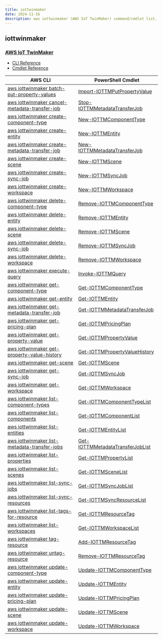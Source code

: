 ```yaml
---
title: iottwinmaker
date: 2024-11-16
description: aws iottwinmaker (AWS IoT TwinMaker) command/cmdlet list.
---
```


## iottwinmaker

### [AWS IoT TwinMaker](https://aws.amazon.com/iot-twinmaker/)

* [CLI Reference](https://awscli.amazonaws.com/v2/documentation/api/latest/reference/iottwinmaker/index.html)
* [Cmdlet Reference](https://docs.aws.amazon.com/powershell/latest/reference/items/IoTTwinMaker_cmdlets.html)

|AWS CLI|PowerShell Cmdlet|
|----|----|
|[aws iottwinmaker batch-put-property-values](https://awscli.amazonaws.com/v2/documentation/api/latest/reference/iottwinmaker/batch-put-property-values.html)|[Import-IOTTMPutPropertyValue](https://docs.aws.amazon.com/powershell/latest/reference/items/Import-IOTTMPutPropertyValue.html)|
|[aws iottwinmaker cancel-metadata-transfer-job](https://awscli.amazonaws.com/v2/documentation/api/latest/reference/iottwinmaker/cancel-metadata-transfer-job.html)|[Stop-IOTTMMetadataTransferJob](https://docs.aws.amazon.com/powershell/latest/reference/items/Stop-IOTTMMetadataTransferJob.html)|
|[aws iottwinmaker create-component-type](https://awscli.amazonaws.com/v2/documentation/api/latest/reference/iottwinmaker/create-component-type.html)|[New-IOTTMComponentType](https://docs.aws.amazon.com/powershell/latest/reference/items/New-IOTTMComponentType.html)|
|[aws iottwinmaker create-entity](https://awscli.amazonaws.com/v2/documentation/api/latest/reference/iottwinmaker/create-entity.html)|[New-IOTTMEntity](https://docs.aws.amazon.com/powershell/latest/reference/items/New-IOTTMEntity.html)|
|[aws iottwinmaker create-metadata-transfer-job](https://awscli.amazonaws.com/v2/documentation/api/latest/reference/iottwinmaker/create-metadata-transfer-job.html)|[New-IOTTMMetadataTransferJob](https://docs.aws.amazon.com/powershell/latest/reference/items/New-IOTTMMetadataTransferJob.html)|
|[aws iottwinmaker create-scene](https://awscli.amazonaws.com/v2/documentation/api/latest/reference/iottwinmaker/create-scene.html)|[New-IOTTMScene](https://docs.aws.amazon.com/powershell/latest/reference/items/New-IOTTMScene.html)|
|[aws iottwinmaker create-sync-job](https://awscli.amazonaws.com/v2/documentation/api/latest/reference/iottwinmaker/create-sync-job.html)|[New-IOTTMSyncJob](https://docs.aws.amazon.com/powershell/latest/reference/items/New-IOTTMSyncJob.html)|
|[aws iottwinmaker create-workspace](https://awscli.amazonaws.com/v2/documentation/api/latest/reference/iottwinmaker/create-workspace.html)|[New-IOTTMWorkspace](https://docs.aws.amazon.com/powershell/latest/reference/items/New-IOTTMWorkspace.html)|
|[aws iottwinmaker delete-component-type](https://awscli.amazonaws.com/v2/documentation/api/latest/reference/iottwinmaker/delete-component-type.html)|[Remove-IOTTMComponentType](https://docs.aws.amazon.com/powershell/latest/reference/items/Remove-IOTTMComponentType.html)|
|[aws iottwinmaker delete-entity](https://awscli.amazonaws.com/v2/documentation/api/latest/reference/iottwinmaker/delete-entity.html)|[Remove-IOTTMEntity](https://docs.aws.amazon.com/powershell/latest/reference/items/Remove-IOTTMEntity.html)|
|[aws iottwinmaker delete-scene](https://awscli.amazonaws.com/v2/documentation/api/latest/reference/iottwinmaker/delete-scene.html)|[Remove-IOTTMScene](https://docs.aws.amazon.com/powershell/latest/reference/items/Remove-IOTTMScene.html)|
|[aws iottwinmaker delete-sync-job](https://awscli.amazonaws.com/v2/documentation/api/latest/reference/iottwinmaker/delete-sync-job.html)|[Remove-IOTTMSyncJob](https://docs.aws.amazon.com/powershell/latest/reference/items/Remove-IOTTMSyncJob.html)|
|[aws iottwinmaker delete-workspace](https://awscli.amazonaws.com/v2/documentation/api/latest/reference/iottwinmaker/delete-workspace.html)|[Remove-IOTTMWorkspace](https://docs.aws.amazon.com/powershell/latest/reference/items/Remove-IOTTMWorkspace.html)|
|[aws iottwinmaker execute-query](https://awscli.amazonaws.com/v2/documentation/api/latest/reference/iottwinmaker/execute-query.html)|[Invoke-IOTTMQuery](https://docs.aws.amazon.com/powershell/latest/reference/items/Invoke-IOTTMQuery.html)|
|[aws iottwinmaker get-component-type](https://awscli.amazonaws.com/v2/documentation/api/latest/reference/iottwinmaker/get-component-type.html)|[Get-IOTTMComponentType](https://docs.aws.amazon.com/powershell/latest/reference/items/Get-IOTTMComponentType.html)|
|[aws iottwinmaker get-entity](https://awscli.amazonaws.com/v2/documentation/api/latest/reference/iottwinmaker/get-entity.html)|[Get-IOTTMEntity](https://docs.aws.amazon.com/powershell/latest/reference/items/Get-IOTTMEntity.html)|
|[aws iottwinmaker get-metadata-transfer-job](https://awscli.amazonaws.com/v2/documentation/api/latest/reference/iottwinmaker/get-metadata-transfer-job.html)|[Get-IOTTMMetadataTransferJob](https://docs.aws.amazon.com/powershell/latest/reference/items/Get-IOTTMMetadataTransferJob.html)|
|[aws iottwinmaker get-pricing-plan](https://awscli.amazonaws.com/v2/documentation/api/latest/reference/iottwinmaker/get-pricing-plan.html)|[Get-IOTTMPricingPlan](https://docs.aws.amazon.com/powershell/latest/reference/items/Get-IOTTMPricingPlan.html)|
|[aws iottwinmaker get-property-value](https://awscli.amazonaws.com/v2/documentation/api/latest/reference/iottwinmaker/get-property-value.html)|[Get-IOTTMPropertyValue](https://docs.aws.amazon.com/powershell/latest/reference/items/Get-IOTTMPropertyValue.html)|
|[aws iottwinmaker get-property-value-history](https://awscli.amazonaws.com/v2/documentation/api/latest/reference/iottwinmaker/get-property-value-history.html)|[Get-IOTTMPropertyValueHistory](https://docs.aws.amazon.com/powershell/latest/reference/items/Get-IOTTMPropertyValueHistory.html)|
|[aws iottwinmaker get-scene](https://awscli.amazonaws.com/v2/documentation/api/latest/reference/iottwinmaker/get-scene.html)|[Get-IOTTMScene](https://docs.aws.amazon.com/powershell/latest/reference/items/Get-IOTTMScene.html)|
|[aws iottwinmaker get-sync-job](https://awscli.amazonaws.com/v2/documentation/api/latest/reference/iottwinmaker/get-sync-job.html)|[Get-IOTTMSyncJob](https://docs.aws.amazon.com/powershell/latest/reference/items/Get-IOTTMSyncJob.html)|
|[aws iottwinmaker get-workspace](https://awscli.amazonaws.com/v2/documentation/api/latest/reference/iottwinmaker/get-workspace.html)|[Get-IOTTMWorkspace](https://docs.aws.amazon.com/powershell/latest/reference/items/Get-IOTTMWorkspace.html)|
|[aws iottwinmaker list-component-types](https://awscli.amazonaws.com/v2/documentation/api/latest/reference/iottwinmaker/list-component-types.html)|[Get-IOTTMComponentTypeList](https://docs.aws.amazon.com/powershell/latest/reference/items/Get-IOTTMComponentTypeList.html)|
|[aws iottwinmaker list-components](https://awscli.amazonaws.com/v2/documentation/api/latest/reference/iottwinmaker/list-components.html)|[Get-IOTTMComponentList](https://docs.aws.amazon.com/powershell/latest/reference/items/Get-IOTTMComponentList.html)|
|[aws iottwinmaker list-entities](https://awscli.amazonaws.com/v2/documentation/api/latest/reference/iottwinmaker/list-entities.html)|[Get-IOTTMEntityList](https://docs.aws.amazon.com/powershell/latest/reference/items/Get-IOTTMEntityList.html)|
|[aws iottwinmaker list-metadata-transfer-jobs](https://awscli.amazonaws.com/v2/documentation/api/latest/reference/iottwinmaker/list-metadata-transfer-jobs.html)|[Get-IOTTMMetadataTransferJobList](https://docs.aws.amazon.com/powershell/latest/reference/items/Get-IOTTMMetadataTransferJobList.html)|
|[aws iottwinmaker list-properties](https://awscli.amazonaws.com/v2/documentation/api/latest/reference/iottwinmaker/list-properties.html)|[Get-IOTTMPropertyList](https://docs.aws.amazon.com/powershell/latest/reference/items/Get-IOTTMPropertyList.html)|
|[aws iottwinmaker list-scenes](https://awscli.amazonaws.com/v2/documentation/api/latest/reference/iottwinmaker/list-scenes.html)|[Get-IOTTMSceneList](https://docs.aws.amazon.com/powershell/latest/reference/items/Get-IOTTMSceneList.html)|
|[aws iottwinmaker list-sync-jobs](https://awscli.amazonaws.com/v2/documentation/api/latest/reference/iottwinmaker/list-sync-jobs.html)|[Get-IOTTMSyncJobList](https://docs.aws.amazon.com/powershell/latest/reference/items/Get-IOTTMSyncJobList.html)|
|[aws iottwinmaker list-sync-resources](https://awscli.amazonaws.com/v2/documentation/api/latest/reference/iottwinmaker/list-sync-resources.html)|[Get-IOTTMSyncResourceList](https://docs.aws.amazon.com/powershell/latest/reference/items/Get-IOTTMSyncResourceList.html)|
|[aws iottwinmaker list-tags-for-resource](https://awscli.amazonaws.com/v2/documentation/api/latest/reference/iottwinmaker/list-tags-for-resource.html)|[Get-IOTTMResourceTag](https://docs.aws.amazon.com/powershell/latest/reference/items/Get-IOTTMResourceTag.html)|
|[aws iottwinmaker list-workspaces](https://awscli.amazonaws.com/v2/documentation/api/latest/reference/iottwinmaker/list-workspaces.html)|[Get-IOTTMWorkspaceList](https://docs.aws.amazon.com/powershell/latest/reference/items/Get-IOTTMWorkspaceList.html)|
|[aws iottwinmaker tag-resource](https://awscli.amazonaws.com/v2/documentation/api/latest/reference/iottwinmaker/tag-resource.html)|[Add-IOTTMResourceTag](https://docs.aws.amazon.com/powershell/latest/reference/items/Add-IOTTMResourceTag.html)|
|[aws iottwinmaker untag-resource](https://awscli.amazonaws.com/v2/documentation/api/latest/reference/iottwinmaker/untag-resource.html)|[Remove-IOTTMResourceTag](https://docs.aws.amazon.com/powershell/latest/reference/items/Remove-IOTTMResourceTag.html)|
|[aws iottwinmaker update-component-type](https://awscli.amazonaws.com/v2/documentation/api/latest/reference/iottwinmaker/update-component-type.html)|[Update-IOTTMComponentType](https://docs.aws.amazon.com/powershell/latest/reference/items/Update-IOTTMComponentType.html)|
|[aws iottwinmaker update-entity](https://awscli.amazonaws.com/v2/documentation/api/latest/reference/iottwinmaker/update-entity.html)|[Update-IOTTMEntity](https://docs.aws.amazon.com/powershell/latest/reference/items/Update-IOTTMEntity.html)|
|[aws iottwinmaker update-pricing-plan](https://awscli.amazonaws.com/v2/documentation/api/latest/reference/iottwinmaker/update-pricing-plan.html)|[Update-IOTTMPricingPlan](https://docs.aws.amazon.com/powershell/latest/reference/items/Update-IOTTMPricingPlan.html)|
|[aws iottwinmaker update-scene](https://awscli.amazonaws.com/v2/documentation/api/latest/reference/iottwinmaker/update-scene.html)|[Update-IOTTMScene](https://docs.aws.amazon.com/powershell/latest/reference/items/Update-IOTTMScene.html)|
|[aws iottwinmaker update-workspace](https://awscli.amazonaws.com/v2/documentation/api/latest/reference/iottwinmaker/update-workspace.html)|[Update-IOTTMWorkspace](https://docs.aws.amazon.com/powershell/latest/reference/items/Update-IOTTMWorkspace.html)|

